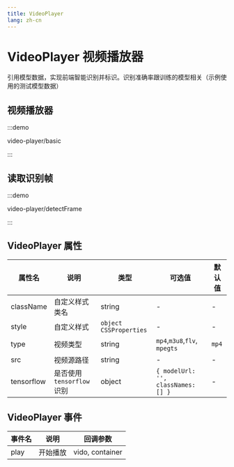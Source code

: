 ```yaml
---
title: VideoPlayer
lang: zh-cn
---
```


# VideoPlayer 视频播放器

引用模型数据，实现前端智能识别并标识。识别准确率跟训练的模型相关（示例使用的测试模型数据）

## 视频播放器

:::demo

video-player/basic

:::

## 读取识别帧

:::demo

video-player/detectFrame

:::

## VideoPlayer 属性

| 属性名     | 说明                      | 类型           | 可选值                  | 默认值       |
| ---------- | ------------------------ | -------------- | ---------------------- | ------------ |
| className | 自定义样式类名 | string | - | - |
| style | 自定义样式 | `object` `CSSProperties` | - | - |
| type | 视频类型 | string | `mp4`,`m3u8`,`flv`, `mpegts` | `mp4` |
| src | 视频源路径 | string | - | - |
| tensorflow | 是否使用`tensorflow`识别 | object |  `{ modelUrl: '', classNames: [] }` | - |


## VideoPlayer 事件

| 事件名    | 说明     | 回调参数 |
| ------------------------- | --------------------------------------------------------------------------------------------------------------------------------------------------------------------------------------------------------------------------------------------------------------------------- | -------------------------------------------------------------------------------------------------------------------------------------------------------------------- |
| play | 开始播放 | vido, container |